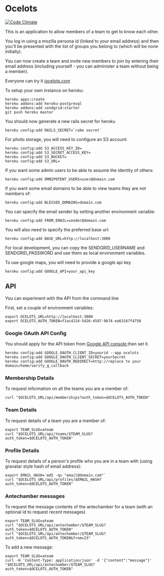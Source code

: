 # Ocelots

[![Code Climate](https://codeclimate.com/badge.png)](https://codeclimate.com/github/wahyd4/ocelots)

This is an application to allow members of a team to get to know each other.

You log in using a mozilla persona id (linked to your email address) and then you'll be presented with the list of groups you belong to (which will be none initially).

You can now create a team and invite new members to join by entering their email address (including yourself - you can administer a team without being a member).

Everyone can try it [iocelots.com][1]

To setup your own instance on heroku:

    heroku apps:create
    heroku addons:add heroku-postgresql
    heroku addons:add sendgrid:starter
    git push heroku master

You should now generate a new rails secret for heroku

    heroku config:add RAILS_SECRET=`rake secret`

For photo storage, you will need to configure an S3 account:

    heroku config:add S3_ACCESS_KEY_ID=
    heroku config:add S3_SECRET_ACCESS_KEY=
    heroku config:add S3_BUCKET=
    heroku config:add S3_URL=

If you want some admin users to be able to assume the identity of others:

    heroku config:add OMNIPOTENT_USERS=user@domain.com

If you want some email domains to be able to view teams they are not members of:

    heroku config:add BLESSED_DOMAINS=domain.com

You can specify the email sender by setting another environment variable:

    heroku config:add FROM_EMAIL=sender@domain.com

You will also need to specify the preferred base url:

    heroku config:add BASE_URL=http://localhost:3000

For local development, you can copy the SENDGRID_USERNAME and SENDGRID_PASSWORD and use them as local environment variables.

To use google maps, you will need to provide a google api key

    heroku config:add GOOGLE_API=your_api_key

## API

You can experiment with the API from the command line

First, set a couple of environment variables:

    export OCELOTS_URL=http://localhost:3000
    export OCELOTS_AUTH_TOKEN=f1ac4214-5426-4597-9b74-ea63167f4750

### Google OAuth API Config
You should apply for the API token from [Google API console][2],then set it.

    heroku config:add GOOGLE_OAUTH_CLIENT_ID=yourid --app ocelots
    heroku config:add GOOGLE_OAUTH_CLIENT_SECRET=yourSecret
    heroku config:add GOOGLE_OAUTH_REDIRECT=http://replace to your domain/home/verify_g_callback

### Membership Details

To request information on all the teams you are a member of:

    curl "$OCELOTS_URL/api/memberships?auth_token=$OCELOTS_AUTH_TOKEN"

### Team Details

To request details of a team you are a member of:

    export TEAM_SLUG=ateam
    curl "$OCELOTS_URL/api/teams/$TEAM_SLUG?auth_token=$OCELOTS_AUTH_TOKEN"

### Profile Details

To request details of a person's profile who you are in a team with (using gravatar style hash of email address):

    export EMAIL_HASH=`md5 -qs "email@domain.com"`
    curl "$OCELOTS_URL/api/profiles/$EMAIL_HASH?auth_token=$OCELOTS_AUTH_TOKEN"

### Antechamber messages

To request the message contents of the antechamber for a team (with an optional id to request recent messages)

    export TEAM_SLUG=ateam
    curl "$OCELOTS_URL/api/antechamber/$TEAM_SLUG?auth_token=$OCELOTS_AUTH_TOKEN"
    curl "$OCELOTS_URL/api/antechamber/$TEAM_SLUG?auth_token=$OCELOTS_AUTH_TOKEN&from=23"

To add a new message:

    export TEAM_SLUG=ateam
    curl -H 'Content-Type: application/json' -d '{"content":"message"}' "$OCELOTS_URL/api/antechamber/$TEAM_SLUG?auth_token=$OCELOTS_AUTH_TOKEN"

[1]: http://iocelots.com 'iocelots'
[2]: https://code.google.com/apis/console#access "Google API console"
